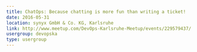 ```yaml
---
title: ChatOps: Because chatting is more fun than writing a ticket!
date: 2016-05-31
location: synyx GmbH & Co. KG, Karlsruhe
link: http://www.meetup.com/DevOps-Karlsruhe-Meetup/events/229579437/
usergroup: devopska
type: usergroup
---
```

